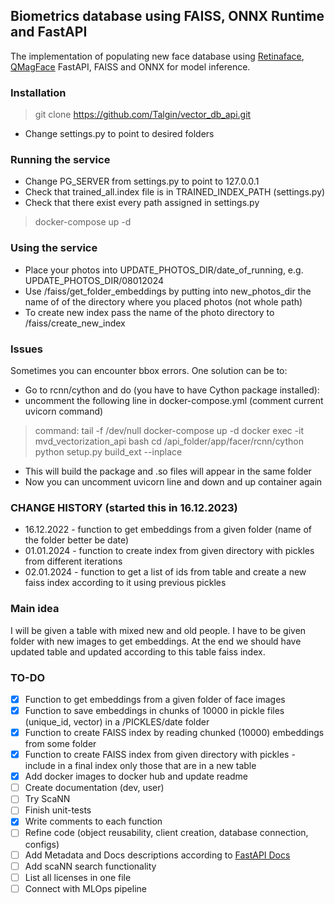 ## Biometrics database using FAISS, ONNX Runtime and FastAPI
The implementation of populating new face database using [Retinaface](https://docs.openvino.ai/latest/omz_models_model_retinaface_resnet50_pytorch.html), [QMagFace](https://arxiv.org/abs/2111.13475) FastAPI, FAISS and ONNX for model inference.

### Installation
> git clone https://github.com/Talgin/vector_db_api.git
- Change settings.py to point to desired folders

### Running the service
- Change PG_SERVER from settings.py to point to 127.0.0.1
- Check that trained_all.index file is in TRAINED_INDEX_PATH (settings.py)
- Check that there exist every path assigned in settings.py
> docker-compose up -d

### Using the service
- Place your photos into UPDATE_PHOTOS_DIR/date_of_running, e.g. UPDATE_PHOTOS_DIR/08012024
- Use /faiss/get_folder_embeddings by putting into new_photos_dir the name of of the directory where you placed photos (not whole path)
- To create new index pass the name of the photo directory to /faiss/create_new_index

### Issues
Sometimes you can encounter bbox errors. One solution can be to:
  - Go to rcnn/cython and do (you have to have Cython package installed):
  - uncomment the following line in docker-compose.yml (comment current uvicorn command)
  > command: tail -f /dev/null
  > docker-compose up -d
  > docker exec -it mvd_vectorization_api bash
  > cd /api_folder/app/facer/rcnn/cython
  > python setup.py build_ext --inplace
  - This will build the package and .so files will appear in the same folder
  - Now you can uncomment uvicorn line and down and up container again

### CHANGE HISTORY (started this in 16.12.2023)
- 16.12.2022 - function to get embeddings from a given folder (name of the folder better be date)
- 01.01.2024 - function to create index from given directory with pickles from different iterations
- 02.01.2024 - function to get a list of ids from table and create a new faiss index according to it using previous pickles

### Main idea
I will be given a table with mixed new and old people. I have to be given folder with new images to get embeddings. 
At the end we should have updated table and updated according to this table faiss index.

### TO-DO
- [x] Function to get embeddings from a given folder of face images
- [x] Function to save embeddings in chunks of 10000 in pickle files (unique_id, vector) in a /PICKLES/date folder
- [x] Function to create FAISS index by reading chunked (10000) embeddings from some folder
- [x] Function to create FAISS index from given directory with pickles - include in a final index only those that are in a new table
- [x] Add docker images to docker hub and update readme
- [ ] Create documentation (dev, user)
- [ ] Try ScaNN
- [ ] Finish unit-tests
- [x] Write comments to each function
- [ ] Refine code (object reusability, client creation, database connection, configs)
- [ ] Add Metadata and Docs descriptions according to [FastAPI Docs](https://fastapi.tiangolo.com/tutorial/metadata/)
- [ ] Add scaNN search functionality
- [ ] List all licenses in one file
- [ ] Connect with MLOps pipeline
